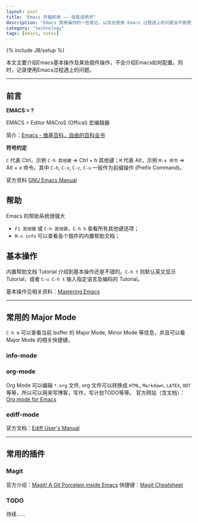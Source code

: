 ```yaml
---
layout: post
title: "Emacs 开箱即用 —— 简易说明书"
description: "Emacs 常用操作的一些笔记，以及在使用 Emacs 过程遇上的问题会不断更新在这里。"
category: "technology"
tags: [emacs, notes]
---
```

{% include JB/setup %}

本文主要介绍Emacs基本操作及某些插件操作，不会介绍Emacs如何配置。同时，记录使用Emacs过程遇上的问题。

---

## 前言

**EMACS = ?**

EMACS = Editor MACroS (Offical) 宏编辑器

简介：[Emacs - 维基百科，自由的百科全书](https://zh.wikipedia.org/wiki/Emacs)

**符号约定**

`C` 代表 Ctrl，示例 `C-h 其他键` => Ctrl + h 其他键；`M` 代表 Alt，示例 `M-x 命令` => Alt + x 命令。其中 `C-h`, `C-x`, `C-c`, `C-u` 一般作为前缀操作 (Prefix Command)。

官方资料 [GNU Emacs Manual](http://www.gnu.org/software/emacs/manual/html_node/emacs/index.html#Top )

## 帮助

Emacs 的帮助系统很强大

+ `F1 其他键` 或 `C-h 其他键`，`C-h h` 查看所有其他键选项；
+ `M-x info` 可以查看各个插件的内置帮助文档；

## 基本操作

内置帮助文档 Tutorial 介绍到基本操作还是不错的。`C-h t` 则默认英文显示 Tutorial，或者 `C-u C-h t` 输入指定语言及编码的 Tutorial。

<!-- TODO -->
基本操作见相关资料：[Mastering Emacs](https://www.masteringemacs.org/)

---

## 常用的 Major Mode

`C-h m` 可以查看当前 buffer 的 Major Mode, Minor Mode 等信息，并且可以看 Major Mode 的相关快捷键。

### info-mode

### org-mode

Org Mode 可以编辑 `*.org` 文件, org 文件可以转换成 `HTML`, `Markdown`, `LATEX`, `ODT` 等等，所以可以用来写博客，写作，写计划TODO等等。
官方网站（含文档）：[Org mode for Emacs](http://orgmode.org/)

### ediff-mode

官方文档：[Ediff User's Manual](http://www.chemie.fu-berlin.de/chemnet/use/info/ediff/ediff.html )

---

## 常用的插件

### Magit

官方介绍：[Magit! A Git Porcelain inside Emacs](http://magit.vc/)
快捷键：[Magit Cheatsheet](http://daemianmack.com/magit-cheatsheet.html)

### TODO

待续……
